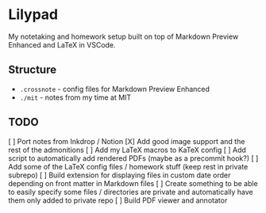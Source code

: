# Lilypad

My notetaking and homework setup built on top of Markdown Preview Enhanced and LaTeX in VSCode.

## Structure

- `.crossnote` - config files for Markdown Preview Enhanced
- `./mit` - notes from my time at MIT

## TODO

[ ] Port notes from Inkdrop / Notion
[X] Add good image support and the rest of the admonitions
[ ] Add my LaTeX macros to KaTeX config
[ ] Add script to automatically add rendered PDFs (maybe as a precommit hook?)
[ ] Add some of the LaTeX config files / homework stuff (keep rest in private subrepo)
[ ] Build extension for displaying files in custom date order depending on front matter in Markdown files
[ ] Create something to be able to easily specify some files / directories are private and automatically have them only added to private repo
[ ] Build PDF viewer and annotator
